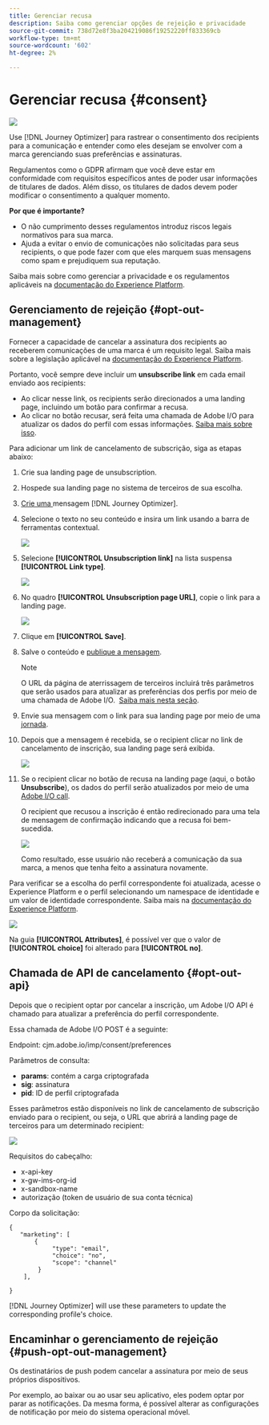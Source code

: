 ```yaml
---
title: Gerenciar recusa
description: Saiba como gerenciar opções de rejeição e privacidade
source-git-commit: 738d72e8f3ba204219086f19252220ff833369cb
workflow-type: tm+mt
source-wordcount: '602'
ht-degree: 2%

---
```


# Gerenciar recusa {#consent}

![](assets/do-not-localize/badge.png)

Use [!DNL Journey Optimizer] para rastrear o consentimento dos recipients para a comunicação e entender como eles desejam se envolver com a marca gerenciando suas preferências e assinaturas. <!--Their preferences and subscriptions are handled through Consent management.-->

Regulamentos como o GDPR afirmam que você deve estar em conformidade com requisitos específicos antes de poder usar informações de titulares de dados. Além disso, os titulares de dados devem poder modificar o consentimento a qualquer momento.

**Por que é importante?**

* O não cumprimento desses regulamentos introduz riscos legais normativos para sua marca.
* Ajuda a evitar o envio de comunicações não solicitadas para seus recipients, o que pode fazer com que eles marquem suas mensagens como spam e prejudiquem sua reputação.

Saiba mais sobre como gerenciar a privacidade e os regulamentos aplicáveis na [documentação do Experience Platform](https://experienceleague.adobe.com/docs/experience-platform/privacy/home.html?lang=pt-BR).

<!--* Recipients should be able to opt-in/opt-out from receiving electronic communication through one or more channel
* Recipients expect the brand to offer preference centre capability that controls how brand should engage with them (example: channel of communication, invasive and non-invasive tracking etc). This helps to fulfil regulatory obligations and also facilitates quality engagement with recipient. 
* The third category is the capability to offer subscription to recipients (newsletter, etc)-->

## Gerenciamento de rejeição {#opt-out-management}

Fornecer a capacidade de cancelar a assinatura dos recipients ao receberem comunicações de uma marca é um requisito legal. Saiba mais sobre a legislação aplicável na [documentação do Experience Platform](https://experienceleague.adobe.com/docs/experience-platform/privacy/regulations/overview.html?lang=en#regulations).

Portanto, você sempre deve incluir um **unsubscribe link** em cada email enviado aos recipients:
* Ao clicar nesse link, os recipients serão direcionados a uma landing page, incluindo um botão para confirmar a recusa.
* Ao clicar no botão recusar, será feita uma chamada de Adobe I/O para atualizar os dados do perfil com essas informações. [Saiba mais sobre isso](#consent-service-api).

Para adicionar um link de cancelamento de subscrição, siga as etapas abaixo:

1. Crie sua landing page de unsubscription.
1. Hospede sua landing page no sistema de terceiros de sua escolha.
1. [Crie uma ](../../help/using/create-message.md) mensagem  [!DNL Journey Optimizer].

   <!--The link to your landing page should contain a static URL and the profile ID.-->

1. Selecione o texto no seu conteúdo e insira um link usando a barra de ferramentas contextual.

   ![](assets/opt-out-insert-link.png)

1. Selecione **[!UICONTROL Unsubscription link]** na lista suspensa **[!UICONTROL Link type]**.

   ![](assets/opt-out-link-type.png)

1. No quadro **[!UICONTROL Unsubscription page URL]**, copie o link para a landing page.

   ![](assets/opt-out-link-url.png)

1. Clique em **[!UICONTROL Save]**.

1. Salve o conteúdo e [publique a mensagem](../../help/using/publish-manage-message.md).

   >[!NOTE]
   >
   >O URL da página de aterrissagem de terceiros incluirá três parâmetros que serão usados para atualizar as preferências dos perfis por meio de uma chamada de Adobe I/O. &#x200B; [Saiba mais nesta seção](#consent-service-api).

1. Envie sua mensagem com o link para sua landing page por meio de uma [jornada](building-journeys/journey.md).

1. Depois que a mensagem é recebida, se o recipient clicar no link de cancelamento de inscrição, sua landing page será exibida.

   ![](assets/opt-out-lp-example.png)

1. Se o recipient clicar no botão de recusa na landing page (aqui, o botão **Unsubscribe**), os dados do perfil serão atualizados por meio de uma [Adobe I/O call](#opt-out-api).

   O recipient que recusou a inscrição é então redirecionado para uma tela de mensagem de confirmação indicando que a recusa foi bem-sucedida.

   ![](assets/opt-out-confirmation-example.png)

   Como resultado, esse usuário não receberá a comunicação da sua marca, a menos que tenha feito a assinatura novamente.

Para verificar se a escolha do perfil correspondente foi atualizada, acesse o Experience Platform e o perfil selecionando um namespace de identidade e um valor de identidade correspondente. Saiba mais na [documentação do Experience Platform](https://experienceleague.adobe.com/docs/experience-platform/profile/ui/user-guide.html?lang=en#getting-started).

![](assets/opt-out-profile-choice.png)

Na guia **[!UICONTROL Attributes]**, é possível ver que o valor de **[!UICONTROL choice]** foi alterado para **[!UICONTROL no]**.

<!--The opt-out URL is resolved upon each recipient receiving the message. It is then personalized with the relevant encrypted parameters (profile ID, profile name, journey ID, sandbox ID, and message execution ID).-->

## Chamada de API de cancelamento {#opt-out-api}

Depois que o recipient optar por cancelar a inscrição, um Adobe I/O API <!--Consent service API to capture the encrypted data and-->é chamado para atualizar a preferência do perfil correspondente.

Essa chamada de Adobe I/O POST é a seguinte:

Endpoint: cjm.adobe.io/imp/consent/preferences

Parâmetros de consulta:
* **params**: contém a carga criptografada
* **sig**: assinatura  <!--which signature?-->
* **pid**: ID de perfil criptografada

Esses parâmetros estão disponíveis no link de cancelamento de subscrição enviado para o recipient, ou seja, o URL que abrirá a landing page de terceiros para um determinado recipient:

![](assets/opt-out-parameters.png)

<!--QUESTION: How do you get the URL built for each recipient? Do you have to wait until each targeted recipient receives the unsubscribe link or can you deduce it in advance? Is it done automatically upon the API call or do you have to do something manually for each profile? In other words will the LP automatically include the 3 parameters or do you have to insert something manually? Still not completely clear-->

Requisitos do cabeçalho:
* x-api-key
* x-gw-ims-org-id
* x-sandbox-name
* autorização (token de usuário de sua conta técnica) <!--How do you find this information? And other header elements?-->

Corpo da solicitação:

```
{
   "marketing": [
       {
            "type": "email",           
            "choice": "no",          
            "scope": "channel"       
        }
    ],
 
}
```

<!--The Consent service /-->[!DNL Journey Optimizer] will <!--decrypt and-->use these parameters to update the corresponding profile's choice. <!--and provide an answer back to the landing page.-->

## Encaminhar o gerenciamento de rejeição {#push-opt-out-management}

Os destinatários de push podem cancelar a assinatura por meio de seus próprios dispositivos.

Por exemplo, ao baixar ou ao usar seu aplicativo, eles podem optar por parar as notificações. Da mesma forma, é possível alterar as configurações de notificação por meio do sistema operacional móvel.
